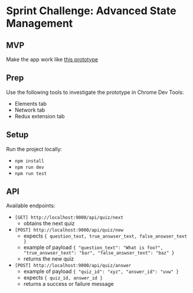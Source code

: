 # Sprint Challenge: Advanced State Management

## MVP

Make the app work like [this prototype](https://advanced-state-wheel.herokuapp.com/)

## Prep

Use the following tools to investigate the prototype in Chrome Dev Tools:

- Elements tab
- Network tab
- Redux extension tab

## Setup

Run the project locally:

- `npm install`
- `npm run dev`
- `npm run test`

## API

Available endpoints:

- `[GET] http://localhost:9000/api/quiz/next`
  - obtains the next quiz
- `[POST] http://localhost:9000/api/quiz/new`
  - expects `{ question_text, true_answser_text, false_answser_text }`
  - example of payload `{ "question_text": "What is foo?", "true_answser_text": "bar", "false_answser_text": "baz" }`
  - returns the new quiz
- `[POST] http://localhost:9000/api/quiz/answer`
  - example of payload `{ "quiz_id": "xyz", "answer_id": "uvw" }`
  - expects `{ quiz_id, answer_id }`
  - returns a success or failure message
